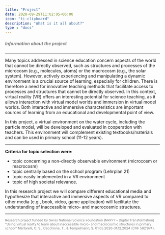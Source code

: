 ```yaml
---
title: "Project"
date: 2020-09-29T11:02:05+06:00
icon: "ti-clipboard"
description: "What is it all about?"
type : "docs"
---
```


##### <span style="color:grey">Information about the project</span>
---
Many topics addressed in science education concern aspects of the world that cannot be directly observed, such as structures and processes of the microcosm (e.g., molecules, atoms) or the macrocosm (e.g., the solar system). However, actively experiencing and manipulating a dynamic environment is a crucial source of learning, especially for children. There is therefore a need for innovative teaching methods that facilitate access to processes and structures that cannot be directly observed. In this context, virtual reality (VR) offers an interesting potential for science teaching, as it allows interaction with virtual model worlds and immersion in virtual model worlds. Both interactive and immersive characteristics are important sources of learning from an educational and developmental point of view.

In this project, a virtual environment on the water cycle, including the particle model, will be developed and evaluated in cooperation with teachers. This environment will complement existing textbooks/materials and can be used in primary school (11-12 years). 

---
**Criteria for topic selection were:**
* topic concerning a non-directly observable environment (microcosm or macrocosm) 
* topic centrally based on the school program (Lehrplan 21) 
* topic easily implemented in a VR environment 
* topic of high societal relevance. 


In this research project we will compare different educational media and hypothesize that interactive and immersive aspects of VR compared to other media (e.g., book, video, game application) will facilitate the understanding of inaccessible micro- and macrocosmic structures.

---
<div style="color: #7B7D7D; font-size: 8pt">
Research project funded by Swiss National Science Foundation (NRP77 – Digital Transformation) “Using virtual reality to learn about inaccessible micro- and macrocosmic structures in primary school” Martarelli, C. S., Cacchione, T., & Tempelmann, S. 01.05.2020-31.12.2024 (CHF 582’974).
</div>
